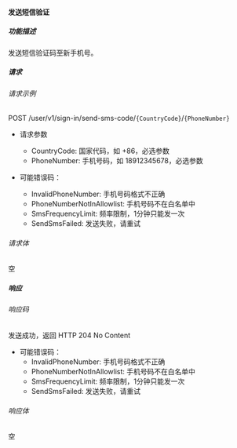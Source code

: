 #### 发送短信验证

##### 功能描述

发送短信验证码至新手机号。

##### 请求

###### 请求示例
POST /user/v1/sign-in/send-sms-code/`{CountryCode}`/`{PhoneNumber}`

- 请求参数
    - CountryCode: 国家代码，如 +86，必选参数
    - PhoneNumber: 手机号码，如 18912345678，必选参数

- 可能错误码：
    - InvalidPhoneNumber: 手机号码格式不正确
    - PhoneNumberNotInAllowlist: 手机号码不在白名单中
    - SmsFrequencyLimit: 频率限制，1分钟只能发一次
    - SendSmsFailed: 发送失败，请重试
###### 请求体
空
##### 响应

###### 响应码

发送成功，返回 HTTP 204 No Content

- 可能错误码：
    - InvalidPhoneNumber: 手机号码格式不正确
    - PhoneNumberNotInAllowlist: 手机号码不在白名单中
    - SmsFrequencyLimit: 频率限制，1分钟只能发一次
    - SendSmsFailed: 发送失败，请重试

###### 响应体
空
